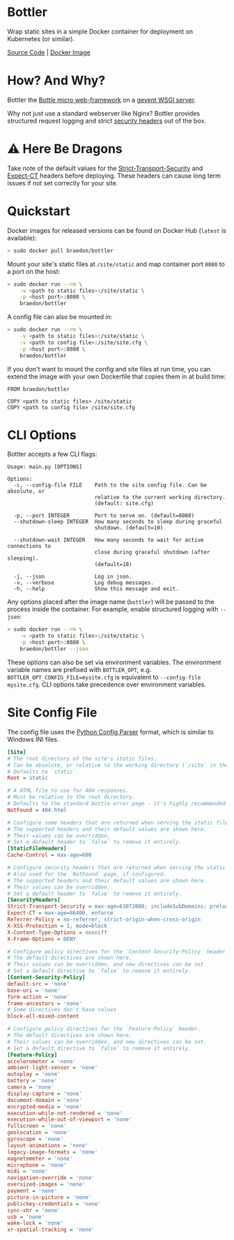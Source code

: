 Bottler
====
Wrap static sites in a simple Docker container for deployment on Kubernetes (or similar).

[Source Code](https://github.com/braedon/bottler) | [Docker Image](https://hub.docker.com/r/braedon/bottler)

# How? And Why?

Bottler the [Bottle micro web-framework](https://bottlepy.org/) on a [gevent WSGI server](https://www.gevent.org/).

Why not just use a standard webserver like Nginx? Bottler provides structured request logging and strict [security headers](https://securityheaders.com/) out of the box.

# :warning: Here Be Dragons

Take note of the default values for the [Strict-Transport-Security](https://developer.mozilla.org/en-US/docs/Web/HTTP/Headers/Strict-Transport-Security) and [Expect-CT](https://developer.mozilla.org/en-US/docs/Web/HTTP/Headers/Expect-CT) headers before deploying. These headers can cause long term issues if not set correctly for your site.

# Quickstart

Docker images for released versions can be found on Docker Hub (`latest` is available):
```bash
> sudo docker pull braedon/bottler
```

Mount your site's static files at `/site/static` and map container port `8080` to a port on the host:
```bash
> sudo docker run --rm \
    -v <path to static files>:/site/static \
    -p <host port>:8080 \
    braedon/bottler
```

A config file can also be mounted in:
```bash
> sudo docker run --rm \
    -v <path to static files>:/site/static \
    -v <path to config file>:/site/site.cfg \
    -p <host port>:8080 \
    braedon/bottler
```

If you don't want to mount the config and site files at run time, you can extend the image with your own Dockerfile that copies them in at build time:
```docker
FROM braedon/bottler

COPY <path to static files> /site/static
COPY <path to config file> /site/site.cfg
```

# CLI Options

Bottler accepts a few CLI flags:
```
Usage: main.py [OPTIONS]

Options:
  -c, --config-file FILE    Path to the site config file. Can be absolute, or
                            relative to the current working directory.
                            (default: site.cfg)

  -p, --port INTEGER        Port to serve on. (default=8080)
  --shutdown-sleep INTEGER  How many seconds to sleep during graceful
                            shutdown. (default=10)

  --shutdown-wait INTEGER   How many seconds to wait for active connections to
                            close during graceful shutdown (after sleeping).
                            (default=10)

  -j, --json                Log in json.
  -v, --verbose             Log debug messages.
  -h, --help                Show this message and exit.
```

Any options placed after the image name (`bottler`) will be passed to the process inside the container. For example, enable structured logging with `--json`:
```bash
> sudo docker run --rm \
    -v <path to static files>:/site/static \
    -p <host port>:8080 \
    braedon/bottler --json
```

These options can also be set via environment variables. The environment variable names are prefixed with `BOTTLER_OPT`, e.g. `BOTTLER_OPT_CONFIG_FILE=mysite.cfg` is equivalent to `--config-file mysite.cfg`. CLI options take precedence over environment variables.

# Site Config File

The config file uses the [Python Config Parser](https://docs.python.org/3/library/configparser.html) format, which is similar to Windows INI files.

```ini
[Site]
# The root directory of the site's static files.
# Can be absolute, or relative to the working directory (`/site` in the docker image).
# Defaults to `static`.
Root = static

# A HTML file to use for 404 responses.
# Must be relative to the root directory.
# Defaults to the standard bottle error page - it's highly recommended you override it.
NotFound = 404.html

# Configure some headers that are returned when serving the static files.
# The supported headers and their default values are shown here.
# Their values can be overridden.
# Set a default header to `false` to remove it entirely.
[StaticFileHeaders]
Cache-Control = max-age=600

# Configure security headers that are returned when serving the static files.
# Also used for the `NotFound` page, if configured.
# The supported headers and their default values are shown here.
# Their values can be overridden.
# Set a default header to `false` to remove it entirely.
[SecurityHeaders]
Strict-Transport-Security = max-age=63072000; includeSubDomains; preload
Expect-CT = max-age=86400, enforce
Referrer-Policy = no-referrer, strict-origin-when-cross-origin
X-XSS-Protection = 1; mode=block
X-Content-Type-Options = nosniff
X-Frame-Options = DENY

# Configure policy directives for the `Content-Security-Policy` header.
# The default directives are shown here.
# Their values can be overridden, and new directives can be set.
# Set a default directive to `false` to remove it entirely.
[Content-Security-Policy]
default-src = 'none'
base-uri = 'none'
form-action = 'none'
frame-ancestors = 'none'
# Some directives don't have values
block-all-mixed-content

# Configure policy directives for the `Feature-Policy` header.
# The default directives are shown here.
# Their values can be overridden, and new directives can be set.
# Set a default directive to `false` to remove it entirely.
[Feature-Policy]
accelerometer = 'none'
ambient-light-sensor = 'none'
autoplay = 'none'
battery = 'none'
camera = 'none'
display-capture = 'none'
document-domain = 'none'
encrypted-media = 'none'
execution-while-not-rendered = 'none'
execution-while-out-of-viewport = 'none'
fullscreen = 'none'
geolocation = 'none'
gyroscope = 'none'
layout-animations = 'none'
legacy-image-formats = 'none'
magnetometer = 'none'
microphone = 'none'
midi = 'none'
navigation-override = 'none'
oversized-images = 'none'
payment = 'none'
picture-in-picture = 'none'
publickey-credentials = 'none'
sync-xhr = 'none'
usb = 'none'
wake-lock = 'none'
xr-spatial-tracking = 'none'
```

